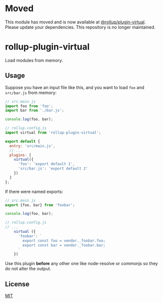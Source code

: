 # Moved

This module has moved and is now available at [@rollup/plugin-virtual](https://github.com/rollup/plugins). Please update your dependencies. This repository is no longer maintained.

# rollup-plugin-virtual

Load modules from memory.

## Usage

Suppose you have an input file like this, and you want to load `foo` and `src/bar.js` from memory:

```js
// src.main.js
import foo from 'foo';
import bar from './bar.js';

console.log(foo, bar);
```

```js
// rollup.config.js
import virtual from 'rollup-plugin-virtual';

export default {
  entry: 'src/main.js',
  // ...
  plugins: [
    virtual({
      'foo': 'export default 1',
      'src/bar.js': 'export default 2'
    })
  ]
};
```

If there were named exports:
```js
// src.main.js
export {foo, bar} from 'foobar';

console.log(foo, bar);
```

```js
// rollup.config.js
// ...
    virtual ({
      'foobar': `
        export const foo = vendor._foobar.foo;
        export const bar = vendor._foobar.bar;
      `
    })
```

Use this plugin __before__ any other one like node-resolve or commonjs so they do not alter the output. 


## License

[MIT](LICENSE)
